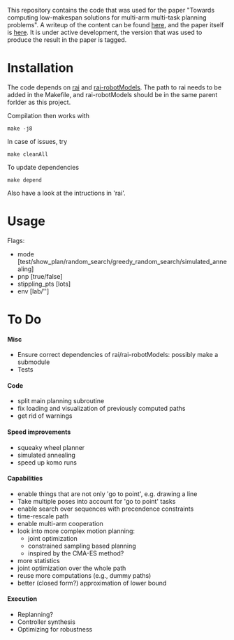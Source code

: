 This repository contains the code that was used for the paper "Towards computing low-makespan solutions for multi-arm multi-task planning problems".
A writeup of the content can be found [here](https://vhartmann.com/low-makespan-tamp/), and the paper itself is [here](https://arxiv.org/abs/2305.17527).
It is under active development, the version that was used to produce the result in the paper is tagged.

# Installation
The code depends on [rai](https://github.com/vhartman/rai) and [rai-robotModels](https://github.com/MarcToussaint/rai-robotModels).
The path to rai needs to be added in the Makefile, and rai-robotModels should be in the same parent forlder as this project.

Compilation then works with 
```
make -j8
```

In case of issues, try

```
make cleanAll
```

To update dependencies

```
make depend
```

Also have a look at the intructions in 'rai'.

# Usage
Flags:
- mode [test/show\_plan/random\_search/greedy\_random\_search/simulated\_annealing]
- pnp [true/false]
- stippling\_pts [lots]
- env [lab/'']

# To Do
#### Misc
- Ensure correct dependencies of rai/rai-robotModels: possibly make a submodule
- Tests

#### Code
- split main planning subroutine
- fix loading and visualization of previously computed paths
- get rid of warnings

#### Speed improvements
- squeaky wheel planner
- simulated annealing
- speed up komo runs

#### Capabilities
- enable things that are not only 'go to point', e.g. drawing a line
- Take multiple poses into account for 'go to point' tasks
- enable search over sequences with precendence constraints
- time-rescale path
- enable multi-arm cooperation
- look into more complex motion planning:
  - joint optimization
  - constrained sampling based planning
  - inspired by the CMA-ES method?
- more statistics
- joint optimization over the whole path
- reuse more computations (e.g., dummy paths)
- better (closed form?) approximation of lower bound

#### Execution
- Replanning?
- Controller synthesis
- Optimizing for robustness
